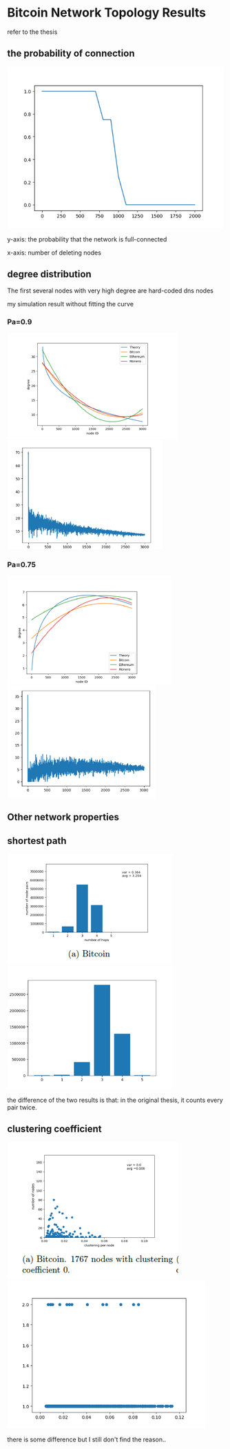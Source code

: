 # Bitcoin Network Topology Results

refer to the thesis

## the probability of connection

<img src="assets\prob_of_connectivity.png" />

y-axis: the probability that the network is full-connected

x-axis: number of deleting nodes

## degree distribution

The first several nodes with very high degree are hard-coded dns nodes

my simulation result without fitting the curve

### Pa=0.9

<img src="assets\fig1.png" /><img src="assets\fig2.png" style="zoom:60%;" />

### Pa=0.75

<img src="assets\fig3.png" /><img src="assets\fig4.png" style="zoom:60%;" />

## Other network properties

## shortest path

<img src="assets\fig5.png" /><img src="assets\fig6.png" style="zoom:60%;" />

the difference of the two results is that: in the original thesis, it counts every pair twice.

## clustering coefficient

<img src="assets\fig7.png" /><img src="assets\cluster2.png" style="zoom:72%;" />

there is some difference but I still don't find the reason..